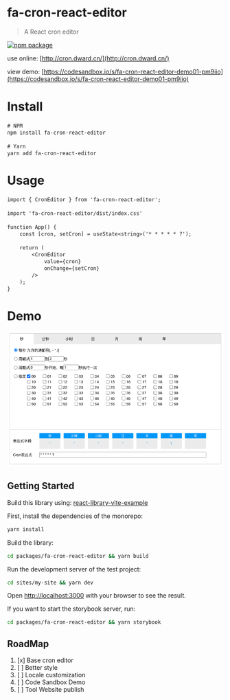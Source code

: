 # fa-cron-react-editor
> A React cron editor

[![npm package](https://img.shields.io/npm/v/fa-cron-react-editor/latest.svg)](https://www.npmjs.com/package/fa-cron-react-editor)

use online: [http://cron.dward.cn/](http://cron.dward.cn/)

view demo: [https://codesandbox.io/s/fa-cron-react-editor-demo01-pm9iio](https://codesandbox.io/s/fa-cron-react-editor-demo01-pm9iio)

# Install
```base
# NPM
npm install fa-cron-react-editor

# Yarn
yarn add fa-cron-react-editor
```

# Usage
```react
import { CronEditor } from 'fa-cron-react-editor';

import 'fa-cron-react-editor/dist/index.css'

function App() {
    const [cron, setCron] = useState<string>('* * * * * ?');

    return (
        <CronEditor 
            value={cron}
            onChange={setCron}
        />
    );
}
```

# Demo
![fa-cron-react-editor example](/doc/demo1.png)




## Getting Started

Build this library using: [react-library-vite-example](https://github.com/nicolaserny/react-library-vite-example)

First, install the dependencies of the monorepo:

```bash
yarn install
```

Build the library:

```bash
cd packages/fa-cron-react-editor && yarn build
```

Run the development server of the test project:

```bash
cd sites/my-site && yarn dev
```

Open [http://localhost:3000](http://localhost:3000) with your browser to see the result.

If you want to start the storybook server, run:

```bash
cd packages/fa-cron-react-editor && yarn storybook
```

## RoadMap
1. [x] Base cron editor
2. [ ] Better style
3. [ ] Locale customization
4. [ ] Code Sandbox Demo
5. [ ] Tool Website publish